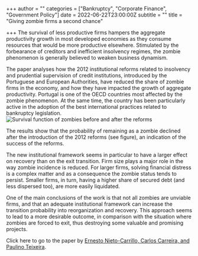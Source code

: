 +++
author = ""
categories = ["Bankruptcy", "Corporate Finance", "Government Policy"]
date = 2022-06-22T23:00:00Z
subtitle = ""
title = "Giving zombie firms a second chance"

+++
The survival of less productive firms hampers the aggregate productivity growth in most developed economies as they consume resources that would be more productive elsewhere. Stimulated by the forbearance of creditors and inefficient insolvency regimes, the zombie phenomenon is generally believed to weaken business dynamism.

The paper analyses how the 2012 institutional reforms related to insolvency and prudential supervision of credit institutions, introduced by the Portuguese and European Authorities, have reduced the share of zombie firms in the economy, and how they have impacted the growth of aggregate productivity. Portugal is one of the OECD countries most affected by the zombie phenomenon. At the same time, the country has been particularly active in the adoption of the best international practices related to bankruptcy legislation.![](/v1656016222/research_report/Screen_Shot_2022-06-23_at_9.30.00_PM_evxmua.png "Survival function of zombies before and after the reforms")

The results show that the probability of remaining as a zombie declined after the introduction of the 2012 reforms (see figure), an indication of the success of the reforms.

The new institutional framework seems in particular to have a larger effect on recovery than on the exit transition. Firm size plays a major role in the way zombie incidence is reduced. For larger firms, solving financial distress is a complex matter and as a consequence the zombie status tends to persist. Smaller firms, in turn, having a higher share of secured debt (and less dispersed too), are more easily liquidated.

One of the main conclusions of the work is that not all zombies are unviable firms, and that an adequate institutional framework can increase the transition probability into reorganization and recovery. This approach seems to lead to a more desirable outcome, in comparison with the situation where zombies are forced to exit, thus destroying some valuable and promising projects.

Click here to go to the paper by [Ernesto Nieto-Carrillo, Carlos Carreira, and Paulino Teixeira](https://www.sciencedirect.com/science/article/pii/S0313592622001205?via%3Dihub).